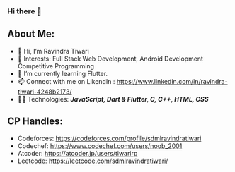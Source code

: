 ### Hi there 👋

## About Me:
- 👋 Hi, I’m Ravindra Tiwari
- 👀 Interests: Full Stack Web Development, Android Development Competitive Programming
- 🌱 I’m currently learning Flutter.
- 📫 Connect with me on LikendIn : https://www.linkedin.com/in/ravindra-tiwari-4248b2173/
- 👨‍💻 Technologies: ***JavaScript, Dart & Flutter, C, C++, HTML, CSS***
 
## CP Handles: 
- Codeforces: https://codeforces.com/profile/sdmlravindratiwari
- Codechef: https://www.codechef.com/users/noob_2001
- Atcoder: https://atcoder.jp/users/tiwarirp
- Leetcode: https://leetcode.com/sdmlravindratiwari/

<!--
**ravindratiwari-2001/ravindratiwari-2001** is a ✨ _special_ ✨ repository because its `README.md` (this file) appears on your GitHub profile.

Here are some ideas to get you started:

- 🔭 I’m currently working on ...
- 🌱 I’m currently learning ...
- 👯 I’m looking to collaborate on ...
- 🤔 I’m looking for help with ...
- 💬 Ask me about ...
- 📫 How to reach me: ...
- 😄 Pronouns: ...
- ⚡ Fun fact: ...
-->
